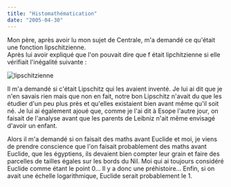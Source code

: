 ```yaml
---
title: "Histomathématication"
date: "2005-04-30"
---
```


Mon père, après avoir lu mon sujet de Centrale, m'a demandé ce qu'était une fonction lipschitzienne.  
Après lui avoir expliqué que l'on pouvait dire que f était lipchitzienne si elle vérifiait l'inégalité suivante :

![lipschitzienne](http://julienzamor.free.fr/simple/draw.php?formula=exists%20k%20in%20Nu,%20forall(a,b)%20in%20I%C2%B2,%20|f(b)-f(a)|le%20k|b-a|)

Il m'a demandé si c'était Lipschitz qui les avaient inventé. Je lui ai dit que je n'en savais rien mais que non en fait, notre bon Lipschitz n'avait du que les étudier d'un peu plus près et qu'elles existaient bien avant même qu'il soit né. Je lui ai également ajoué que, comme je l'ai dit à Esope l'autre jour, on faisait de l'analyse avant que les parents de Leibniz n'ait même envisagé d'avoir un enfant.

Alors il m'a demandé si on faisait des maths avant Euclide et moi, je viens de prendre conscience que l'on faisait probablement des maths avant Euclide, que les égyptiens, ils devaient bien compter leur grain et faire des parcelles de tailles égales sur les bords du Nil. Moi qui ai toujours considéré Euclide comme étant le point 0... Il y a donc une préhistoire... Enfin, si on avait une échelle logarithmique, Euclide serait probablement le 1.
